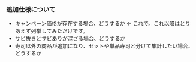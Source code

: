 ### 追加仕様について
- キャンペーン価格が存在する場合、どうするか ← これで。これ以降はとりあえず列挙してみただけです。
- サビ抜きとサビありが混ざる場合、どうするか
- 寿司以外の商品が追加になり、セットや単品寿司と分けて集計したい場合、どうするか